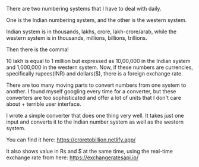 There are two numbering systems that I have to deal with daily.

One is the Indian numbering system, and the other is the western system.

Indian system is in thousands, lakhs, crore, lakh-crore/arab, while the western system is in thousands, millions, billions, trillions.

Then there is the comma!

10 lakh is equal to 1 million but expressed as 10,00,000 in the Indian system and 1,000,000 in the western system.
Now, if these numbers are currencies, specifically rupees(INR) and dollars($), there is a foreign exchange rate.

There are too many moving parts to convert numbers from one system to another. I found myself googling every time for a converter, but these converters are too sophisticated and offer a lot of units that I don't care about + terrible user interface.

I wrote a simple converter that does one thing very well. It takes just one input and converts it to the Indian number system as well as the western system. 

You can find it here: https://croretobillion.netlify.app/

It also shows value in Rs and $ at the same time, using the real-time exchange rate from here: https://exchangeratesapi.io/
